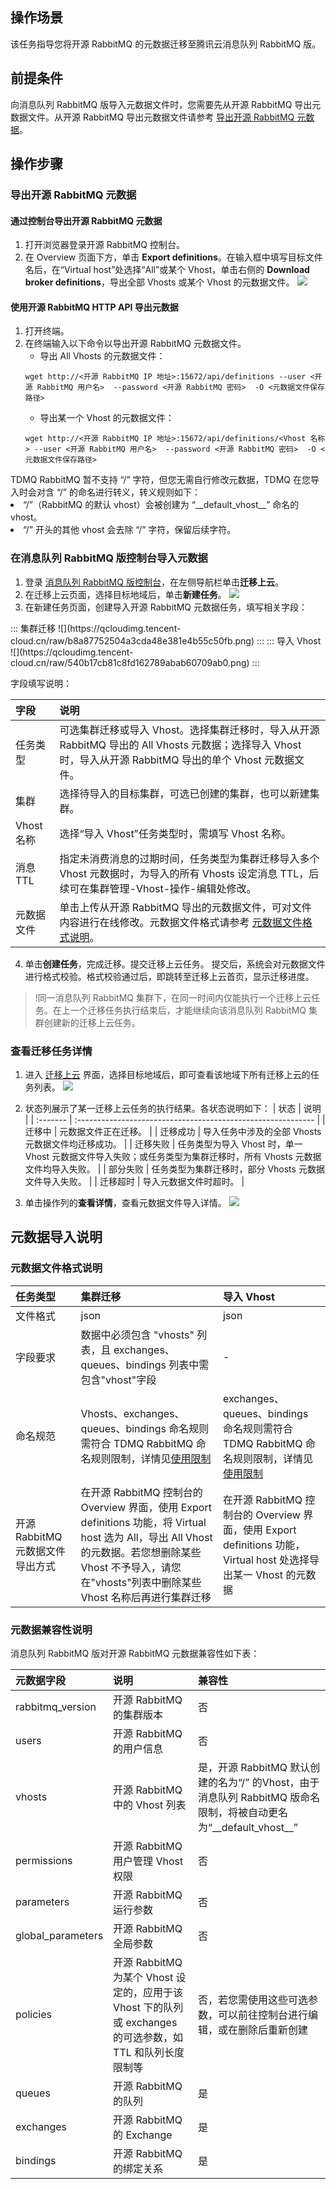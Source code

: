 ## 操作场景
该任务指导您将开源 RabbitMQ 的元数据迁移至腾讯云消息队列 RabbitMQ 版。

## 前提条件

向消息队列 RabbitMQ 版导入元数据文件时，您需要先从开源 RabbitMQ 导出元数据文件。从开源 RabbitMQ 导出元数据文件请参考 [导出开源 RabbitMQ 元数据](#export)。

## 操作步骤

### 导出开源 RabbitMQ 元数据[](id:export)

#### 通过控制台导出开源 RabbitMQ 元数据

1. 打开浏览器登录开源 RabbitMQ 控制台。
2. 在 Overview 页面下方，单击 **Export definitions**。在输入框中填写目标文件名后，在“Virtual host”处选择“All”或某个 Vhost，单击右侧的 **Download broker definitions**，导出全部 Vhosts 或某个 Vhost 的元数据文件。
![](https://qcloudimg.tencent-cloud.cn/raw/b9e3d7c937efc4730416a937b1516f3a.png)

#### 使用开源 RabbitMQ HTTP API 导出元数据

1. 打开终端。
2. 在终端输入以下命令以导出开源 RabbitMQ 元数据文件。
	- 导出 All Vhosts 的元数据文件：
	```plaintext
	wget http://<开源 RabbitMQ IP 地址>:15672/api/definitions --user <开源 RabbitMQ 用户名>  --password <开源 RabbitMQ 密码>  -O <元数据文件保存路径>
	```
	- 导出某一个 Vhost 的元数据文件：
	```plaintext
	wget http://<开源 RabbitMQ IP 地址>:15672/api/definitions/<Vhost 名称> --user <开源 RabbitMQ 用户名>  --password <开源 RabbitMQ 密码>  -O <元数据文件保存路径>
	```


<dx-alert infotype="notice" title="">
TDMQ RabbitMQ 暂不支持 “/” 字符，但您无需自行修改元数据，TDMQ 在您导入时会对含 “/” 的命名进行转义，转义规则如下：
<li>“/”（RabbitMQ 的默认 vhost）会被创建为 “__default_vhost__” 命名的 vhost。</li>
<li>“/” 开头的其他 vhost 会去除 “/” 字符，保留后续字符。</li>
</dx-alert>



### 在消息队列 RabbitMQ 版控制台导入元数据

1. 登录 [消息队列 RabbitMQ 版控制台](https://console.cloud.tencent.com/tdmq/rabbit-cluster)，在左侧导航栏单击**迁移上云**。
2. 在迁移上云页面，选择目标地域后，单击**新建任务**。
![](https://qcloudimg.tencent-cloud.cn/raw/1f0baeaa288d59616d7b5e9ba1742fd5.png)
3. 在新建任务页面，创建导入开源 RabbitMQ 元数据任务，填写相关字段：
<dx-tabs>
::: 集群迁移
![](https://qcloudimg.tencent-cloud.cn/raw/b8a87752504a3cda48e381e4b55c50fb.png)
:::
::: 导入 Vhost
![](https://qcloudimg.tencent-cloud.cn/raw/540b17cb81c8fd162789abab60709ab0.png)
:::
</dx-tabs>


字段填写说明：

| 字段       | 说明                                                         |
| :--------- | :----------------------------------------------------------- |
| 任务类型   | 可选集群迁移或导入 Vhost。选择集群迁移时，导入从开源 RabbitMQ 导出的 All Vhosts 元数据；选择导入 Vhost 时，导入从开源 RabbitMQ 导出的单个 Vhost 元数据文件。 |
| 集群       | 选择待导入的目标集群，可选已创建的集群，也可以新建集群。     |
| Vhost 名称  | 选择“导入 Vhost”任务类型时，需填写 Vhost 名称。              |
| 消息 TTL   | 指定未消费消息的过期时间，任务类型为集群迁移导入多个 Vhost 元数据时，为导入的所有 Vhosts 设定消息 TTL，后续可在集群管理-Vhost-操作-编辑处修改。 |
| 元数据文件 | 单击上传从开源 RabbitMQ 导出的元数据文件，可对文件内容进行在线修改。元数据文件格式请参考 [元数据文件格式说明](#format)。 |

4. 单击**创建任务**，完成迁移。提交迁移上云任务。
提交后，系统会对元数据文件进行格式校验。格式校验通过后，即跳转至迁移上云首页，显示迁移进度。

>!同一消息队列 RabbitMQ 集群下，在同一时间内仅能执行一个迁移上云任务。在上一个迁移任务执行结束后，才能继续向该消息队列 RabbitMQ 集群创建新的迁移上云任务。


### 查看迁移任务详情

1. 进入 [迁移上云](https://console.cloud.tencent.com/tdmq/rabbit-migrate) 界面，选择目标地域后，即可查看该地域下所有迁移上云的任务列表。
![](https://qcloudimg.tencent-cloud.cn/raw/d904ce359b3efd2d784a2dea0ef716a0.png)
2. 状态列展示了某一迁移上云任务的执行结果。各状态说明如下：
| 状态     | 说明                                                         |
| :------- | :----------------------------------------------------------- |
| 迁移中   | 元数据文件正在迁移。                                         |
| <nobr>迁移成功</nobr> | 导入任务中涉及的全部 Vhosts 元数据文件均迁移成功。           |
| 迁移失败 | 任务类型为导入 Vhost 时，单一 Vhost 元数据文件导入失败；或任务类型为集群迁移时，所有 Vhosts 元数据文件均导入失败。 |
| 部分失败 | 任务类型为集群迁移时，部分 Vhosts 元数据文件导入失败。       |
| 迁移超时 | 导入元数据文件时超时。                                       |

3. 单击操作列的**查看详情**，查看元数据文件导入详情。
	 ![](https://qcloudimg.tencent-cloud.cn/raw/298ff7c0bb77d7da146cc864331511dc.png)

## 元数据导入说明

### 元数据文件格式说明[](id:format)

| 任务类型                         | 集群迁移                                                     | 导入 Vhost                                                   |
| :------------------------------- | :----------------------------------------------------------- | :----------------------------------------------------------- |
| 文件格式                         | json                                                         | json                                                         |
| 字段要求                         | 数据中必须包含 "vhosts" 列表，且 exchanges、queues、bindings 列表中需包含"vhost"字段 |            -                                                  |
| 命名规范                         | Vhosts、exchanges、queues、bindings 命名规则需符合 TDMQ RabbitMQ 命名规则限制，详情见[使用限制](https://intl.cloud.tencent.com/document/product/1112/43063) | exchanges、queues、bindings 命名规则需符合 TDMQ RabbitMQ 命名规则限制，详情见[使用限制](https://intl.cloud.tencent.com/document/product/1112/43063) |
| 开源 RabbitMQ 元数据文件导出方式 | 在开源 RabbitMQ 控制台的 Overview 界面，使用 Export definitions 功能，将 Virtual host 选为 All，导出 All Vhost 的元数据。若您想删除某些 Vhost 不予导入，请您在"vhosts"列表中删除某些 Vhost 名称后再进行集群迁移 | 在开源 RabbitMQ 控制台的 Overview 界面，使用 Export definitions 功能，Virtual host 处选择导出某一 Vhost 的元数据 |

### 元数据兼容性说明

消息队列 RabbitMQ 版对开源 RabbitMQ 元数据兼容性如下表：

| 元数据字段        | 说明                                                         | 兼容性                                                       |
| :---------------- | :----------------------------------------------------------- | :----------------------------------------------------------- |
| rabbitmq_version  | 开源 RabbitMQ 的集群版本                                     | 否                                                           |
| users             | 开源 RabbitMQ 的用户信息                                     | 否                                                           |
| vhosts            | 开源 RabbitMQ 中的 Vhost 列表                                | 是，开源 RabbitMQ 默认创建的名为“/” 的Vhost，由于消息队列 RabbitMQ 版命名限制，将被自动更名为“\_\_default_vhost\_\_” |
| permissions       | 开源 RabbitMQ 用户管理 Vhost 权限                            | 否                                                           |
| parameters        | 开源 RabbitMQ 运行参数                                       | 否                                                           |
| global_parameters | 开源 RabbitMQ 全局参数                                       | 否                                                           |
| policies          | 开源 RabbitMQ 为某个 Vhost 设定的，应用于该 Vhost 下的队列或 exchanges 的可选参数，如 TTL 和队列长度限制等 | 否，若您需使用这些可选参数，可以前往控制台进行编辑，或在删除后重新创建 |
| queues            | 开源 RabbitMQ 的队列                                         | 是                                                           |
| exchanges         | 开源 RabbitMQ 的 Exchange                                    | 是                                                           |
| bindings          | 开源 RabbitMQ 的绑定关系                                     | 是                                                           |

